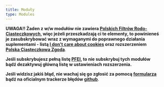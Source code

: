 ```yaml
---
title: Moduły
type: Modules
---
```


**UWAGA!! Żaden z w/w modułów nie zawiera [Polskich Filtrów Rodo-Ciasteczkowych](abp:subscribe?location=https%3A%2F%2Fraw.githubusercontent.com%2FMajkiIT%2Fpolish-ads-filter%2Fmaster%2Fcookies_filters%2Fadblock_cookies.txt&amp;title=Polskie%20Filtry%20Rodo-Ciasteczkowe), więc jeżeli przeszkadzają ci te elementy, to powinieneś je zasubskrybować wraz z wymaganymi do poprawnego działania suplementami - listą [I don't care about cookies](abp:subscribe?location=https://www.i-dont-care-about-cookies.eu/abp/&amp;title=I%20dont%20care%20about%20cookies) oraz rozszerzeniem [Polska Ciasteczkowa Zgoda](https://github.com/PolishFiltersTeam/PolishCookieConsent#jak-zainstalowa%C4%87)**.

**Jeśli subskrybujesz pełną listę [PFEI](https://raw.githubusercontent.com/PolishFiltersTeam/PolishAnnoyanceFilters/master/PPB.txt), to nie subskrybuj tych modułów bądź dezaktywuj główną listę w ustawieniach rozszerzenia.**

**Jeśli widzisz jakiś błąd, nie wachaj się go zgłosić za pomocą [formularza](https://polishannoyancefilters.netlify.com/issues/) bądź na oficialnym trackerze błędów [github](https://github.com/PolishFiltersTeam/PolishAnnoyanceFilters/issues)**.
